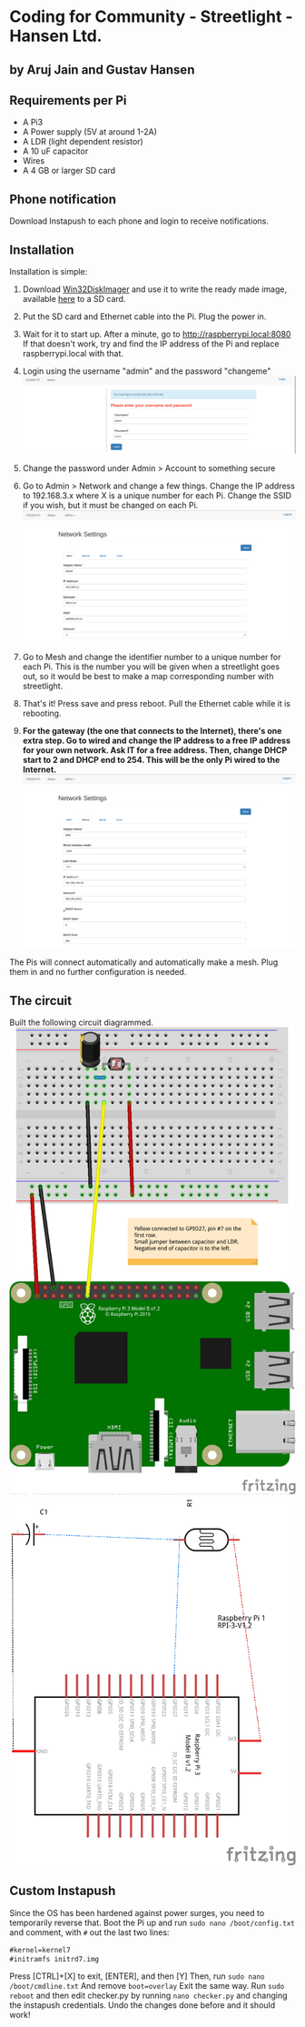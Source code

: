 # Coding for Community - Streetlight - Hansen Ltd.
## by Aruj Jain and Gustav Hansen

## Requirements per Pi
 - A Pi3
 - A Power supply (5V at around 1-2A)
 - A LDR (light dependent resistor)
 - A 10 uF capacitor
 - Wires
 - A 4 GB or larger SD card

## Phone notification
Download Instapush to each phone and login to receive notifications.

## Installation
Installation is simple:
1. Download [Win32DiskImager](https://sourceforge.net/projects/win32diskimager/)
and use it to write the ready made image, available [here](https://github.com/kusti8/cfc/releases/download/v1.1/cfc-non-instapush-2.zip) to a SD card.

2. Put the SD card and Ethernet cable into the Pi. Plug the power in.

3. Wait for it to start up. After a minute, go to http://raspberrypi.local:8080
If that doesn't work, try and find the IP address of the Pi and replace
raspberrypi.local with that.

4. Login using the username "admin" and the password "changeme"
![Login](https://github.com/kusti8/cfc/blob/master/login.png)

5. Change the password under Admin > Account to something secure

6. Go to Admin > Network and change a few things. Change the IP address to
192.168.3.x where X is a unique number for each Pi. Change the SSID if you wish,
but it must be changed on each Pi.
![WiFi](https://github.com/kusti8/cfc/blob/master/wifi.png)

7. Go to Mesh and change the identifier number to a unique number for each Pi.
This is the number you will be given when a streetlight goes out, so it would
be best to make a map corresponding number with streetlight.

8. That's it! Press save and press reboot. Pull the Ethernet cable while it is
rebooting.

9. **For the gateway (the one that connects to the Internet),
there's one extra step. Go to wired and change the IP address to a free
IP address for your own network. Ask IT for a free address. Then, change
DHCP start to 2 and DHCP end to 254. This will be the only Pi wired to the Internet.**
![Wired](https://github.com/kusti8/cfc/blob/master/wired.png)

The Pis will connect automatically and automatically make a mesh. Plug them
in and no further configuration is needed.

## The circuit
Built the following circuit diagrammed.
![Circuit](https://github.com/kusti8/cfc/blob/master/circuit.png)
![Schematic](https://github.com/kusti8/cfc/blob/master/schematic.png)

## Custom Instapush
Since the OS has been hardened against power surges, you need to temporarily
reverse that. Boot the Pi up and run `sudo nano /boot/config.txt` and comment,
with `#` out the last two lines:
```
#kernel=kernel7
#initramfs initrd7.img
```
Press [CTRL]+[X] to exit, [ENTER], and then [Y]
Then, run `sudo nano /boot/cmdline.txt`
And remove `boot=overlay`
Exit the same way. Run `sudo reboot` and then edit checker.py by running
`nano checker.py` and changing the instapush credentials.
Undo the changes done before and it should work!
